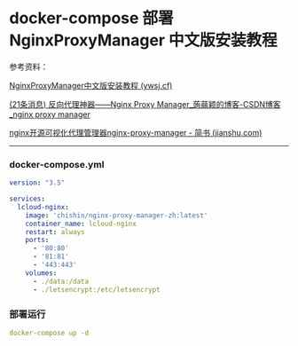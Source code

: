 # docker-compose 部署 NginxProxyManager 中文版安装教程

参考资料：

[NginxProxyManager中文版安装教程 (ywsj.cf)](https://www.ywsj.cf/archives/nginxproxymanager-zhong-wen-ban-an-zhuang-jiao-cheng)

[(21条消息) 反向代理神器——Nginx Proxy Manager_蒟蒻颖的博客-CSDN博客_nginx proxy manager](https://blog.csdn.net/zy440458/article/details/122090513)

[nginx开源可视化代理管理器nginx-proxy-manager - 简书 (jianshu.com)](https://www.jianshu.com/p/07267b741b54)

---

### docker-compose.yml

```yaml
version: "3.5"

services:
  lcloud-nginx:
    image: 'chishin/nginx-proxy-manager-zh:latest'
    container_name: lcloud-nginx
    restart: always
    ports:
      - '80:80'
      - '81:81'
      - '443:443'
    volumes:
      - ./data:/data
      - ./letsencrypt:/etc/letsencrypt
```

### 部署运行

```yaml
docker-compose up -d
```

‍

